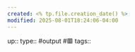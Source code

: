 ```yaml
---
created: <% tp.file.creation_date() %>
modified: 2025-08-01T18:24:06-04:00
---
```

up::
type:: #output #🟥 
tags::